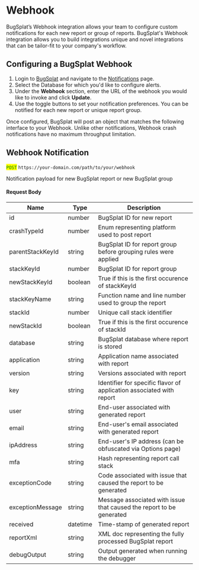 # Webhook

BugSplat’s Webhook integration allows your team to configure custom notifications for each new report or group of reports. BugSplat's Webhook integration allows you to build integrations unique and novel integrations that can be tailor-fit to your company's workflow.

## Configuring a BugSplat Webhook <a href="#integrating-slack-with-bugsplat-docs" id="integrating-slack-with-bugsplat-docs"></a>

1. Login to [BugSplat](https://app.bugsplat.com/cognito/login) and navigate to the [Notifications](https://app.bugsplat.com/v2/database/integrations#notifications) page.
2. Select the Database for which you'd like to configure alerts.
3. Under the **Webhook** section, enter the URL of the webhook you would like to invoke and click **Update**.
4. Use the toggle buttons to set your notification preferences. You can be notified for each new report or unique report group.

Once configured, BugSplat will post an object that matches the following interface to your Webhook. Unlike other notifications, Webhook crash notifications have no maximum throughput limitation.

## Webhook Notification

<mark style="color:green;">`POST`</mark> `https://your-domain.com/path/to/your/webhook`

Notification payload for new BugSplat report or new BugSplat group

#### Request Body

| Name             | Type     | Description                                                          |
| ---------------- | -------- | -------------------------------------------------------------------- |
| id               | number   | BugSplat ID for new report                                           |
| crashTypeId      | number   | Enum representing platform used to post report                       |
| parentStackKeyId | string   | BugSplat ID for report group before grouping rules were applied      |
| stackKeyId       | number   | BugSplat ID for report group                                         |
| newStackKeyId    | boolean  | True if this is the first occurence of stackKeyId                    |
| stackKeyName     | string   | Function name and line number used to group the report               |
| stackId          | number   | Unique call stack identifier                                         |
| newStackId       | boolean  | True if this is the first occurence of stackId                       |
| database         | string   | BugSplat database where report is stored                             |
| application      | string   | Application name associated with report                              |
| version          | string   | Versions associated with report                                      |
| key              | string   | Identifier for specific flavor of application associated with report |
| user             | string   | End-user associated with generated report                            |
| email            | string   | End-user's email associated with generated report                    |
| ipAddress        | string   | End-user's IP address (can be obfuscated via Options page)           |
| mfa              | string   | Hash representing report call stack                                  |
| exceptionCode    | string   | Code associated with issue that caused the report to be generated    |
| exceptionMessage | string   | Message associated with issue that caused the report to be generated |
| received         | datetime | Time-stamp of generated report                                       |
| reportXml        | string   | XML doc representing the fully processed BugSplat report             |
| debugOutput      | string   | Output generated when running the debugger                           |
